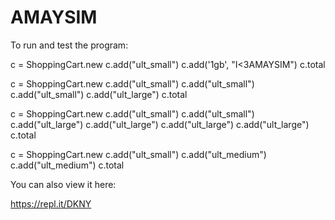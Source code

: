 # AMAYSIM

To run and test the program:

  c = ShoppingCart.new
  c.add("ult_small")
  c.add('1gb', "I<3AMAYSIM")
  c.total


  c = ShoppingCart.new
  c.add("ult_small")
  c.add("ult_small")
  c.add("ult_small")
  c.add("ult_large")
  c.total
  
  c = ShoppingCart.new
  c.add("ult_small")
  c.add("ult_small")
  c.add("ult_large")
  c.add("ult_large")
  c.add("ult_large")
  c.add("ult_large")
  c.total
  
  c = ShoppingCart.new
  c.add("ult_small")
  c.add("ult_medium")
  c.add("ult_medium")
  c.total
  
  
  You can also view it here:
  
  https://repl.it/DKNY
